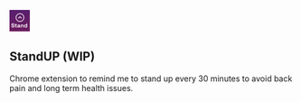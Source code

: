 ![Alt text](/src/assets/icon.png)
## StandUP (WIP)

Chrome extension to remind me to stand up every 30 minutes to avoid back pain and long term health issues.
